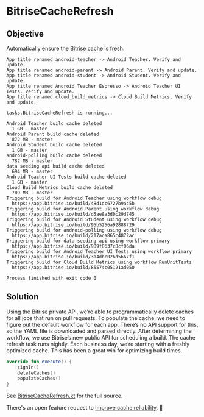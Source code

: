 # BitriseCacheRefresh

## Objective

Automatically ensure the Bitrise cache is fresh.

```
App title renamed android-teacher -> Android Teacher. Verify and update.
App title renamed android-parent -> Android Parent. Verify and update.
App title renamed android-student -> Android Student. Verify and update.
App title renamed Android Teacher Espresso -> Android Teacher UI Tests. Verify and update.
App title renamed cloud_build_metrics -> Cloud Build Metrics. Verify and update.

tasks.BitriseCacheRefresh is running...

Android Teacher build cache deleted
  1 GB - master
Android Parent build cache deleted
  872 MB - master
Android Student build cache deleted
  1 GB - master
android-polling build cache deleted
  782 MB - master
data seeding api build cache deleted
  694 MB - master
Android Teacher UI Tests build cache deleted
  1 GB - master
Cloud Build Metrics build cache deleted
  709 MB - master
Triggering build for Android Teacher using workflow debug
  https://app.bitrise.io/build/48d1dc6727b9ac5b
Triggering build for Android Parent using workflow debug
  https://app.bitrise.io/build/d5ae8a3d0c29d745
Triggering build for Android Student using workflow debug
  https://app.bitrise.io/build/95b5256a92888729
Triggering build for android-polling using workflow debug
  https://app.bitrise.io/build/217aca865c4872ac
Triggering build for data seeding api using workflow primary
  https://app.bitrise.io/build/989f8637c8cf06da
Triggering build for Android Teacher UI Tests using workflow primary
  https://app.bitrise.io/build/3a4dbc026d5667f1
Triggering build for Cloud Build Metrics using workflow RunUnitTests
  https://app.bitrise.io/build/85574c05121ad050

Process finished with exit code 0
```

## Solution

Using the Bitrise private API, we’re able to programmatically delete caches for all jobs that run on pull requests.
To populate the cache, we need to figure out the default workflow for each app. There’s no API support for this, 
so the YAML file is downloaded and parsed directly. After determining the workflow, we use Bitrise’s new public API 
for scheduling a build. The cache refresh task runs nightly. Each business day, we’re starting with a freshly optimized 
cache. This has been a great win for optimizing build times.

```kotlin
override fun execute() {
    signIn()
    deleteCaches()
    populateCaches()
}
```

See [BitriseCacheRefresh.kt][1] for the full source.

[1]: https://github.com/instructure/canvas-android/blob/f455db88520d37be007af2f7b9e36d17e45182f5/automation/cloud_build_metrics/src/main/kotlin/tasks/BitriseCacheRefresh.kt

There's an open feature request to [Improve cache reliability](https://discuss.bitrise.io/t/rethink-the-cache-system-to-be-more-reliable/3290).

